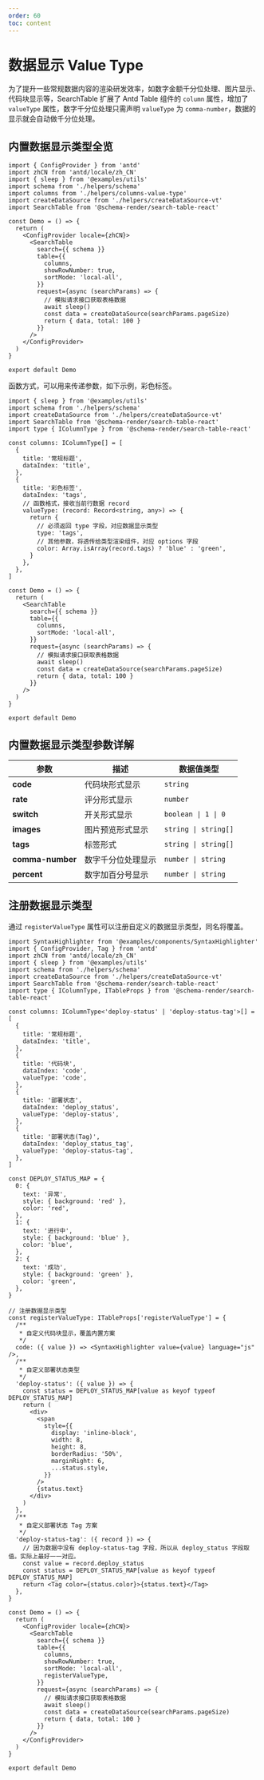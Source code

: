 ```yaml
---
order: 60
toc: content
---
```


# 数据显示 Value Type

为了提升一些常规数据内容的渲染研发效率，如数字金额千分位处理、图片显示、代码块显示等，SearchTable 扩展了 Antd Table 组件的 `column` 属性，增加了 `valueType` 属性，数字千分位处理只需声明 `valueType` 为 `comma-number`，数据的显示就会自动做千分位处理。

## 内置数据显示类型全览

```tsx
import { ConfigProvider } from 'antd'
import zhCN from 'antd/locale/zh_CN'
import { sleep } from '@examples/utils'
import schema from './helpers/schema'
import columns from './helpers/columns-value-type'
import createDataSource from './helpers/createDataSource-vt'
import SearchTable from '@schema-render/search-table-react'

const Demo = () => {
  return (
    <ConfigProvider locale={zhCN}>
      <SearchTable
        search={{ schema }}
        table={{
          columns,
          showRowNumber: true,
          sortMode: 'local-all',
        }}
        request={async (searchParams) => {
          // 模拟请求接口获取表格数据
          await sleep()
          const data = createDataSource(searchParams.pageSize)
          return { data, total: 100 }
        }}
      />
    </ConfigProvider>
  )
}

export default Demo
```

函数方式，可以用来传递参数，如下示例，彩色标签。

```tsx
import { sleep } from '@examples/utils'
import schema from './helpers/schema'
import createDataSource from './helpers/createDataSource-vt'
import SearchTable from '@schema-render/search-table-react'
import type { IColumnType } from '@schema-render/search-table-react'

const columns: IColumnType[] = [
  {
    title: '常规标题',
    dataIndex: 'title',
  },
  {
    title: '彩色标签',
    dataIndex: 'tags',
    // 函数格式，接收当前行数据 record
    valueType: (record: Record<string, any>) => {
      return {
        // 必须返回 type 字段，对应数据显示类型
        type: 'tags',
        // 其他参数，将透传给类型渲染组件，对应 options 字段
        color: Array.isArray(record.tags) ? 'blue' : 'green',
      }
    },
  },
]

const Demo = () => {
  return (
    <SearchTable
      search={{ schema }}
      table={{
        columns,
        sortMode: 'local-all',
      }}
      request={async (searchParams) => {
        // 模拟请求接口获取表格数据
        await sleep()
        const data = createDataSource(searchParams.pageSize)
        return { data, total: 100 }
      }}
    />
  )
}

export default Demo
```

## 内置数据显示类型参数详解

| **参数**         | **描述**           | **数据值类型**       |
| ---------------- | ------------------ | -------------------- |
| **code**         | 代码块形式显示     | `string`             |
| **rate**         | 评分形式显示       | `number`             |
| **switch**       | 开关形式显示       | `boolean \| 1 \| 0`  |
| **images**       | 图片预览形式显示   | `string \| string[]` |
| **tags**         | 标签形式           | `string \| string[]` |
| **comma-number** | 数字千分位处理显示 | `number \| string`   |
| **percent**      | 数字加百分号显示   | `number \| string`   |

## 注册数据显示类型

通过 `registerValueType` 属性可以注册自定义的数据显示类型，同名将覆盖。

```tsx
import SyntaxHighlighter from '@examples/components/SyntaxHighlighter'
import { ConfigProvider, Tag } from 'antd'
import zhCN from 'antd/locale/zh_CN'
import { sleep } from '@examples/utils'
import schema from './helpers/schema'
import createDataSource from './helpers/createDataSource-vt'
import SearchTable from '@schema-render/search-table-react'
import type { IColumnType, ITableProps } from '@schema-render/search-table-react'

const columns: IColumnType<'deploy-status' | 'deploy-status-tag'>[] = [
  {
    title: '常规标题',
    dataIndex: 'title',
  },
  {
    title: '代码块',
    dataIndex: 'code',
    valueType: 'code',
  },
  {
    title: '部署状态',
    dataIndex: 'deploy_status',
    valueType: 'deploy-status',
  },
  {
    title: '部署状态(Tag)',
    dataIndex: 'deploy_status_tag',
    valueType: 'deploy-status-tag',
  },
]

const DEPLOY_STATUS_MAP = {
  0: {
    text: '异常',
    style: { background: 'red' },
    color: 'red',
  },
  1: {
    text: '进行中',
    style: { background: 'blue' },
    color: 'blue',
  },
  2: {
    text: '成功',
    style: { background: 'green' },
    color: 'green',
  },
}

// 注册数据显示类型
const registerValueType: ITableProps['registerValueType'] = {
  /**
   * 自定义代码块显示，覆盖内置方案
   */
  code: ({ value }) => <SyntaxHighlighter value={value} language="js" />,
  /**
   * 自定义部署状态类型
   */
  'deploy-status': ({ value }) => {
    const status = DEPLOY_STATUS_MAP[value as keyof typeof DEPLOY_STATUS_MAP]
    return (
      <div>
        <span
          style={{
            display: 'inline-block',
            width: 8,
            height: 8,
            borderRadius: '50%',
            marginRight: 6,
            ...status.style,
          }}
        />
        {status.text}
      </div>
    )
  },
  /**
   * 自定义部署状态 Tag 方案
   */
  'deploy-status-tag': ({ record }) => {
    // 因为数据中没有 deploy-status-tag 字段，所以从 deploy_status 字段取值。实际上最好一一对应。
    const value = record.deploy_status
    const status = DEPLOY_STATUS_MAP[value as keyof typeof DEPLOY_STATUS_MAP]
    return <Tag color={status.color}>{status.text}</Tag>
  },
}

const Demo = () => {
  return (
    <ConfigProvider locale={zhCN}>
      <SearchTable
        search={{ schema }}
        table={{
          columns,
          showRowNumber: true,
          sortMode: 'local-all',
          registerValueType,
        }}
        request={async (searchParams) => {
          // 模拟请求接口获取表格数据
          await sleep()
          const data = createDataSource(searchParams.pageSize)
          return { data, total: 100 }
        }}
      />
    </ConfigProvider>
  )
}

export default Demo
```
